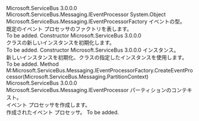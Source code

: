 <Type Name="DefaultEventProcessorFactory&lt;T&gt;" FullName="Microsoft.ServiceBus.Messaging.DefaultEventProcessorFactory&lt;T&gt;">
  <TypeSignature Language="C#" Value="public class DefaultEventProcessorFactory&lt;T&gt; : Microsoft.ServiceBus.Messaging.IEventProcessorFactory where T : IEventProcessor" />
  <TypeSignature Language="ILAsm" Value=".class public auto ansi beforefieldinit DefaultEventProcessorFactory`1&lt;(class Microsoft.ServiceBus.Messaging.IEventProcessor) T&gt; extends System.Object implements class Microsoft.ServiceBus.Messaging.IEventProcessorFactory" />
  <TypeSignature Language="DocId" Value="T:Microsoft.ServiceBus.Messaging.DefaultEventProcessorFactory`1" />
  <TypeSignature Language="VB.NET" Value="Public Class DefaultEventProcessorFactory(Of T)&#xA;Implements IEventProcessorFactory" />
  <TypeSignature Language="F#" Value="type DefaultEventProcessorFactory&lt;'T (requires 'T :&gt; IEventProcessor)&gt; = class&#xA;    interface IEventProcessorFactory" />
  <AssemblyInfo>
    <AssemblyName>Microsoft.ServiceBus</AssemblyName>
    <AssemblyVersion>3.0.0.0</AssemblyVersion>
  </AssemblyInfo>
  <TypeParameters>
    <TypeParameter Name="T">
      <Constraints>
        <InterfaceName>Microsoft.ServiceBus.Messaging.IEventProcessor</InterfaceName>
      </Constraints>
    </TypeParameter>
  </TypeParameters>
  <Base>
    <BaseTypeName>System.Object</BaseTypeName>
  </Base>
  <Interfaces>
    <Interface>
      <InterfaceName>Microsoft.ServiceBus.Messaging.IEventProcessorFactory</InterfaceName>
    </Interface>
  </Interfaces>
  <Docs>
    <typeparam name="T">イベントの型。</typeparam>
    <summary>既定のイベント プロセッサのファクトリを表します。</summary>
    <remarks>To be added.</remarks>
  </Docs>
  <Members>
    <Member MemberName=".ctor">
      <MemberSignature Language="C#" Value="public DefaultEventProcessorFactory ();" />
      <MemberSignature Language="ILAsm" Value=".method public hidebysig specialname rtspecialname instance void .ctor() cil managed" />
      <MemberSignature Language="DocId" Value="M:Microsoft.ServiceBus.Messaging.DefaultEventProcessorFactory`1.#ctor" />
      <MemberSignature Language="VB.NET" Value="Public Sub New ()" />
      <MemberType>Constructor</MemberType>
      <AssemblyInfo>
        <AssemblyName>Microsoft.ServiceBus</AssemblyName>
        <AssemblyVersion>3.0.0.0</AssemblyVersion>
      </AssemblyInfo>
      <Parameters />
      <Docs>
        <summary><see cref="T:Microsoft.ServiceBus.Messaging.DefaultEventProcessorFactory`1" /> クラスの新しいインスタンスを初期化します。</summary>
        <remarks>To be added.</remarks>
      </Docs>
    </Member>
    <Member MemberName=".ctor">
      <MemberSignature Language="C#" Value="public DefaultEventProcessorFactory (T instance);" />
      <MemberSignature Language="ILAsm" Value=".method public hidebysig specialname rtspecialname instance void .ctor(!T instance) cil managed" />
      <MemberSignature Language="DocId" Value="M:Microsoft.ServiceBus.Messaging.DefaultEventProcessorFactory`1.#ctor(`0)" />
      <MemberSignature Language="VB.NET" Value="Public Sub New (instance As T)" />
      <MemberSignature Language="F#" Value="new Microsoft.ServiceBus.Messaging.DefaultEventProcessorFactory&lt;'T (requires 'T :&gt; Microsoft.ServiceBus.Messaging.IEventProcessor)&gt; : 'T -&gt; Microsoft.ServiceBus.Messaging.DefaultEventProcessorFactory&lt;'T (requires 'T :&gt; Microsoft.ServiceBus.Messaging.IEventProcessor)&gt;" Usage="new Microsoft.ServiceBus.Messaging.DefaultEventProcessorFactory&lt;'T (requires 'T :&gt; Microsoft.ServiceBus.Messaging.IEventProcessor)&gt; instance" />
      <MemberType>Constructor</MemberType>
      <AssemblyInfo>
        <AssemblyName>Microsoft.ServiceBus</AssemblyName>
        <AssemblyVersion>3.0.0.0</AssemblyVersion>
      </AssemblyInfo>
      <Parameters>
        <Parameter Name="instance" Type="T" />
      </Parameters>
      <Docs>
        <param name="instance">インスタンス。</param>
        <summary>新しいインスタンスを初期化、<see cref="T:Microsoft.ServiceBus.Messaging.DefaultEventProcessorFactory`1" />クラスの指定したインスタンスを使用します。</summary>
        <remarks>To be added.</remarks>
      </Docs>
    </Member>
    <Member MemberName="CreateEventProcessor">
      <MemberSignature Language="C#" Value="public Microsoft.ServiceBus.Messaging.IEventProcessor CreateEventProcessor (Microsoft.ServiceBus.Messaging.PartitionContext context);" />
      <MemberSignature Language="ILAsm" Value=".method public hidebysig newslot virtual instance class Microsoft.ServiceBus.Messaging.IEventProcessor CreateEventProcessor(class Microsoft.ServiceBus.Messaging.PartitionContext context) cil managed" />
      <MemberSignature Language="DocId" Value="M:Microsoft.ServiceBus.Messaging.DefaultEventProcessorFactory`1.CreateEventProcessor(Microsoft.ServiceBus.Messaging.PartitionContext)" />
      <MemberSignature Language="VB.NET" Value="Public Function CreateEventProcessor (context As PartitionContext) As IEventProcessor" />
      <MemberSignature Language="F#" Value="abstract member CreateEventProcessor : Microsoft.ServiceBus.Messaging.PartitionContext -&gt; Microsoft.ServiceBus.Messaging.IEventProcessor&#xA;override this.CreateEventProcessor : Microsoft.ServiceBus.Messaging.PartitionContext -&gt; Microsoft.ServiceBus.Messaging.IEventProcessor" Usage="defaultEventProcessorFactory.CreateEventProcessor context" />
      <MemberType>Method</MemberType>
      <Implements>
        <InterfaceMember>M:Microsoft.ServiceBus.Messaging.IEventProcessorFactory.CreateEventProcessor(Microsoft.ServiceBus.Messaging.PartitionContext)</InterfaceMember>
      </Implements>
      <AssemblyInfo>
        <AssemblyName>Microsoft.ServiceBus</AssemblyName>
        <AssemblyVersion>3.0.0.0</AssemblyVersion>
      </AssemblyInfo>
      <ReturnValue>
        <ReturnType>Microsoft.ServiceBus.Messaging.IEventProcessor</ReturnType>
      </ReturnValue>
      <Parameters>
        <Parameter Name="context" Type="Microsoft.ServiceBus.Messaging.PartitionContext" />
      </Parameters>
      <Docs>
        <param name="context">パーティションのコンテキスト。</param>
        <summary>イベント プロセッサを作成します。</summary>
        <returns>作成されたイベント プロセッサ。</returns>
        <remarks>To be added.</remarks>
      </Docs>
    </Member>
  </Members>
</Type>